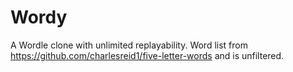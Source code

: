 # Wordy
A Wordle clone with unlimited replayability.
Word list from https://github.com/charlesreid1/five-letter-words and is unfiltered. 
